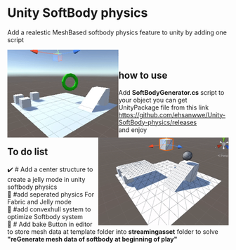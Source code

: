 <meta name="google-site-verification" content="-1jiJZ-TUx9L9zO3uSK3lp_G1AtSwhuGexR002ZBfGY" />
<h1>Unity SoftBody physics</h1>
Add a realestic MeshBased softbody physics feature to unity by adding one script


<br>
<p align="center">
  <img src="https://github.com/ehsanwwe/Unity-SoftBody-physics/blob/main/softbody3.gif?raw=true" height="200" alt="unity softbody" align="left">
  <img src="https://github.com/ehsanwwe/Unity-SoftBody-physics/blob/main/softbody2.gif?raw=true" height="200" alt="unity softbody" align="right">
</p>
<br>
<h2>how to use</h2>
Add <b>SoftBodyGenerator.cs</b> script to your object
you can get UnityPackage file from this link

<br>
<a href="https://github.com/ehsanwwe/Unity-SoftBody-physics/releases">
  https://github.com/ehsanwwe/Unity-SoftBody-physics/releases
</a>
<br>
and enjoy


<h2>To do list</h2>
✔️  # Add a center structure to create a jelly mode in unity softbody physics
<br>
📝 #add seperated physics For Fabric and Jelly mode
<br>
📝 #add convexhull system to optimize Softbody system
<br>
📝 # Add bake Button in editor to store mesh data at template folder into <b>streamingasset</b> folder to solve <b>"reGenerate mesh data of softbody at beginning of play"</b>
<br>
